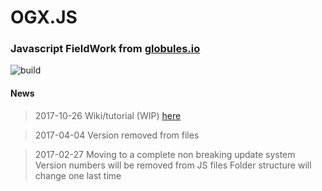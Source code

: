 # OGX.JS
### Javascript FieldWork from [globules.io](http://globules.io)
![build](https://img.shields.io/travis/USER/REPO.svg)

#### News
>2017-10-26
>Wiki/tutorial (WIP) [here](https://github.com/globules-io/OGX.JS/wiki)

>2017-04-04
>Version removed from files

>2017-02-27
>Moving to a complete non breaking update  system
>Version numbers will be removed from JS files
>Folder structure will change one last time

